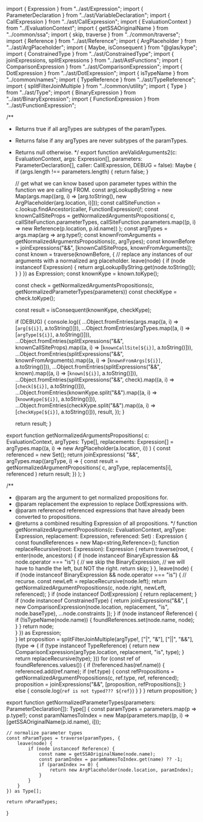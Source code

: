 import { Expression } from "../ast/Expression";
import { ParameterDeclaration } from "../ast/VariableDeclaration";
import { CallExpression } from "../ast/CallExpression";
import { EvaluationContext } from "../EvaluationContext";
import { getSSAOriginalName } from "../common/ssa";
import { skip, traverse } from "../common/traverse";
import { Reference } from "../ast/Reference";
import { ArgPlaceholder } from "../ast/ArgPlaceholder";
import { Maybe, isConsequent } from "@glas/kype";
import { ConstrainedType } from "../ast/ConstrainedType";
import { joinExpressions, splitExpressions } from "../ast/AstFunctions";
import { ComparisonExpression } from "../ast/ComparisonExpression";
import { DotExpression } from "../ast/DotExpression";
import { isTypeName } from "../common/names";
import { TypeReference } from "../ast/TypeReference";
import { splitFilterJoinMultiple } from "../common/utility";
import { Type } from "../ast/Type";
import { BinaryExpression } from "../ast/BinaryExpression";
import { FunctionExpression } from "../ast/FunctionExpression";

/**
 * Returns true if all argTypes are subtypes of the paramTypes.
 * Returns false if any argTypes are never subtypes of the paramTypes.
 * Returns null otherwise.
 */
export function areValidArguments2(c: EvaluationContext, args: Expression[], parameters: ParameterDeclaration[], caller: CallExpression, DEBUG = false): Maybe {
    if (args.length !== parameters.length) {
        return false;
    }

    // get what we can know based upon parameter types within the function we are calling FROM.
    const argLookupByString = new Map(args.map((arg, i) => [arg.toString(), new ArgPlaceholder(arg.location, i)]));
    const callSiteFunction = c.lookup.findAncestor(caller, FunctionExpression)!;
    const knownCallSiteProps = getNormalizedArgumentsPropositions(
        c,
        callSiteFunction.parameterTypes,
        callSiteFunction.parameters.map((p, i) => new Reference(p.location, p.id.name))
    );
    const argTypes = args.map(arg => arg.type!);
    const knownFromArguments = getNormalizedArgumentsPropositions(c, argTypes);
    const knownBefore = joinExpressions("&&", [knownCallSiteProps, knownFromArguments]);
    const known = traverse(knownBefore, {
        // replace any instances of our arguments with a normalized arg placeholder.
        leave(node) { if (node instanceof Expression) { return argLookupByString.get(node.toString()); } }
    }) as Expression;
    const knownKype = known.toKype();

    const check = getNormalizedArgumentsPropositions(c, getNormalizedParameterTypes(parameters))
    const checkKype = check.toKype();
    
    const result = isConsequent(knownKype, checkKype);

    if (DEBUG) {
        console.log({
            ...Object.fromEntries(args.map((a, i) => [`arg[${i}]`, a.toString()])),
            ...Object.fromEntries(argTypes.map((a, i) => [`argType[${i}]`, a.toString()])),
            ...Object.fromEntries(splitExpressions("&&", knownCallSiteProps).map((a, i) => [`knownCallSite[${i}]`, a.toString()])),
            ...Object.fromEntries(splitExpressions("&&", knownFromArguments).map((a, i) => [`knownFromArgs[${i}]`, a.toString()])),
            ...Object.fromEntries(splitExpressions("&&", known).map((a, i) => [`known[${i}]`, a.toString()])),
            ...Object.fromEntries(splitExpressions("&&", check).map((a, i) => [`check[${i}]`, a.toString()])),
            ...Object.fromEntries(knownKype.split("&&").map((a, i) => [`knownKype[${i}]`, a.toString()])),
            ...Object.fromEntries(checkKype.split("&&").map((a, i) => [`checkKype[${i}]`, a.toString()])),
            result,
        });
    }

    return result;
}

export function getNormalizedArgumentsPropositions(
    c: EvaluationContext,
    argTypes: Type[],
    replacements: Expression[] = argTypes.map((a, i) => new ArgPlaceholder(a.location, i))
) {
    const referenced = new Set<string>();
    return joinExpressions(
        "&&",
        argTypes.map((argType, i) => {
            const result = getNormalizedArgumentPropositions(
                c, argType, replacements[i], referenced
            )
            return result;
        })
    );
}

/**
 * @param arg the argument to get normalized propositions for.
 * @param replacement the expression to replace DotExpressions with.
 * @param referenced referenced expressions that have already been converted to propositions.
 * @returns a combined resulting Expression of all propositions.
 */
function getNormalizedArgumentPropositions(c: EvaluationContext, argType: Expression, replacement: Expression, referenced: Set<string>) : Expression {
    const foundReferences = new Map<string,Reference>();
    function replaceRecursive(root: Expression): Expression {
        return traverse(root, {
            enter(node, ancestors) {
                if (node instanceof BinaryExpression && node.operator === "is") {
                    //  we skip the BinaryExpression,
                    //  we will have to handle the left, but NOT the right.
                    return skip;
                }
            },
            leave(node) {
                if (node instanceof BinaryExpression && node.operator === "is") {
                    // recurse.
                    const newLeft = replaceRecursive(node.left);
                    return getNormalizedArgumentPropositions(c, node.right, newLeft, referenced);
                }
                if (node instanceof DotExpression) {
                    return replacement;
                }
                if (node instanceof ConstrainedType) {
                    return joinExpressions("&&", [
                        new ComparisonExpression(node.location, replacement, "is", node.baseType),
                        ...node.constraints
                    ]);
                }
                if (node instanceof Reference) {
                    if (!isTypeName(node.name)) {
                        foundReferences.set(node.name, node);
                    }
                }
                return node;                
            }
        }) as Expression;        
    }
    let proposition = splitFilterJoinMultiple(argType!, ["|", "&"], ["||", "&&"], (type => {
        if (type instanceof TypeReference) {
            return new ComparisonExpression(argType.location, replacement, "is", type);
        }
        return replaceRecursive(type);
    }))
    for (const ref of foundReferences.values()) {
        if (!referenced.has(ref.name)) {
            referenced.add(ref.name);
            if (ref.type) {
                const refPropositions = getNormalizedArgumentPropositions(c, ref.type, ref, referenced);
                proposition = joinExpressions("&&", [proposition, refPropositions]);
            }
            else {
                console.log(`ref is not typed??? ${ref}`)
            }
        }
    }
    return proposition;
}

export function getNormalizedParameterTypes(parameters: ParameterDeclaration[]): Type[] {
    const paramTypes = parameters.map(p => p.type!);
    const paramNamesToIndex = new Map(parameters.map((p, i) => [getSSAOriginalName(p.id.name), i]));

    // normalize parameter types
    const nParamTypes = traverse(paramTypes, {
        leave(node) {
            if (node instanceof Reference) {
                const name = getSSAOriginalName(node.name);
                const paramIndex = paramNamesToIndex.get(name) ?? -1;
                if (paramIndex >= 0) {
                    return new ArgPlaceholder(node.location, paramIndex);
                }
            }
        }
    }) as Type[];

    return nParamTypes;
}
